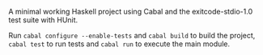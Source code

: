 A minimal working Haskell project using Cabal and the exitcode-stdio-1.0 test suite with HUnit.

Run `cabal configure --enable-tests` and `cabal build` to build the project, `cabal test` to run tests and `cabal run` to execute the main module.